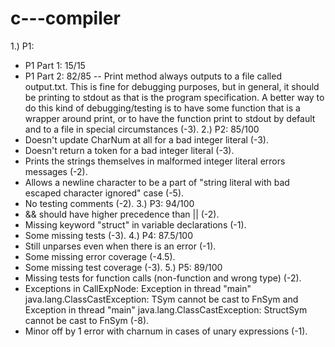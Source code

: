 # c---compiler

1.) P1:
  - P1 Part 1: 15/15
  - P1 Part 2: 82/85 -- Print method always outputs to a file called output.txt. This is fine for debugging purposes, but in general, it should be printing to stdout as that is the program specification. A better way to do this kind of debugging/testing is to have some function that is a wrapper around print, or to have the function print to stdout by default and to a file in special circumstances (-3).
2.) P2: 85/100 
  - Doesn't update CharNum at all for a bad integer literal (-3).
  - Doesn't return a token for a bad integer literal (-3).
  - Prints the strings themselves in malformed integer literal errors messages (-2).
  - Allows a newline character to be a part of "string literal with bad escaped character ignored" case (-5).
  - No testing comments (-2).
3.) P3: 94/100
- && should have higher precedence than || (-2).
- Missing keyword "struct" in variable declarations (-1).
- Some missing tests (-3).
4.) P4: 87.5/100
- Still unparses even when there is an error (-1).
- Some missing error coverage (-4.5).
- Some missing test coverage (-3).
5.) P5: 89/100
- Missing tests for function calls (non-function and wrong type) (-2).
- Exceptions in CallExpNode: Exception in thread "main" java.lang.ClassCastException: TSym cannot be cast to FnSym and Exception in thread "main" java.lang.ClassCastException: StructSym cannot be cast to FnSym (-8).
- Minor off by 1 error with charnum in cases of unary expressions (-1).
